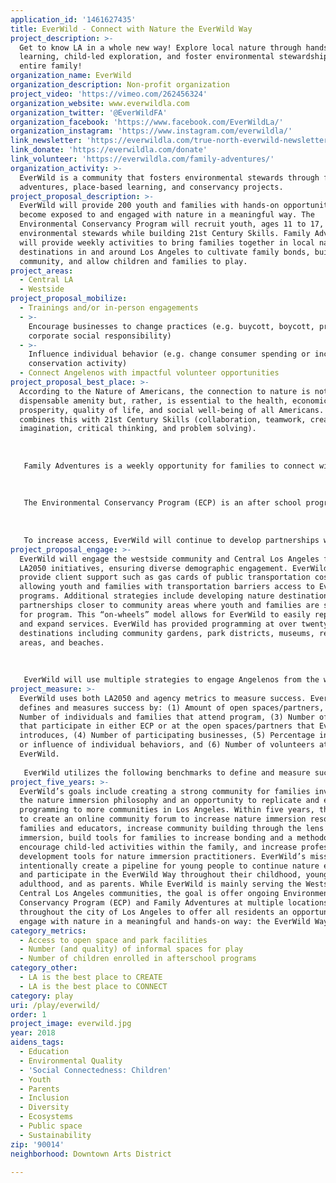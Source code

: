 ```yaml
---
application_id: '1461627435'
title: EverWild - Connect with Nature the EverWild Way
project_description: >-
  Get to know LA in a whole new way! Explore local nature through hands-on
  learning, child-led exploration, and foster environmental stewardship with the
  entire family!
organization_name: EverWild
organization_description: Non-profit organization
project_video: 'https://vimeo.com/262456324'
organization_website: www.everwildla.com
organization_twitter: '@EverWildFA'
organization_facebook: 'https://www.facebook.com/EverWildLa/'
organization_instagram: 'https://www.instagram.com/everwildla/'
link_newsletter: 'https://everwildla.com/true-north-everwild-newsletter/'
link_donate: 'https://everwildla.com/donate'
link_volunteer: 'https://everwildla.com/family-adventures/'
organization_activity: >-
  EverWild is a community that fosters environmental stewards through family
  adventures, place-based learning, and conservancy projects.
project_proposal_description: >-
  EverWild will provide 200 youth and families with hands-on opportunities to
  become exposed to and engaged with nature in a meaningful way. The
  Environmental Conservancy Program will recruit youth, ages 11 to 17, to become
  environmental stewards while building 21st Century Skills. Family Adventures
  will provide weekly activities to bring families together in local nature
  destinations in and around Los Angeles to cultivate family bonds, build
  community, and allow children and families to play.
project_areas:
  - Central LA
  - Westside
project_proposal_mobilize:
  - Trainings and/or in-person engagements
  - >-
    Encourage businesses to change practices (e.g. buycott, boycott, promote
    corporate social responsibility)
  - >-
    Influence individual behavior (e.g. change consumer spending or increase
    conservation activity)
  - Connect Angelenos with impactful volunteer opportunities
project_proposal_best_place: >-
  According to the Nature of Americans, the connection to nature is not a
  dispensable amenity but, rather, is essential to the health, economic
  prosperity, quality of life, and social well-being of all Americans. EverWild
  combines this with 21st Century Skills (collaboration, teamwork, creativity,
  imagination, critical thinking, and problem solving).
   
   
   
   Family Adventures is a weekly opportunity for families to connect with the outdoors in a supportive environment at local nature destinations. Community partners will provide space for EverWild and highlight events and activities offered at the local destination. Every adventure, following a similar framework, offers child and family-led decision making, open play, and connection to nature. Family members will choose from activities and will have free time to explore and play on their own. Experts in various fields or from the destination will be a resource and meet with families to provide information and/or an interactive activity. Family Adventure allows both the child and parent/guardian to explore and learn, grow in confidence and knowledge, and build community-growth values with other families. Each adventure is followed by a survey to provide feedback, suggestions for locations and activities, and opportunities for families to take the lead in upcoming events. 
   
   
   
   The Environmental Conservancy Program (ECP) is an after school program that works with youth ages 11-17. ECP combines environmental stewardship, positive youth development practices such as involving and engaging youth as equal partners (youth.gov), implementing evidence-based standards to conduct meaningful service learning (National Youth Leadership Council), and open play. Led by qualified staff, youth work together to develop a long-term project to create a positive impact and meaningful change. EverWild will offer cohorts throughout the year at community gardens and the Santa Monica Mountain Range. Based on youth interest, the group will design their own project. ECP offers a high staff to youth ratio to allow seamless integration if youth want to participate after the initial start date. Projects include composting, engaging businesses in green practices, and sustainable trail maintenance techniques. 
   
   
   
   To increase access, EverWild will continue to develop partnerships with open space and park facilities to host activities and to present events, programs, internships, summer employment, and volunteer opportunities they offer. EverWild will offer client support for public transportation and van rentals to bring young people and families to and from program, as needed. EverWild will document partnerships with memorandums of understanding, letters of agreement, and written communication with open spaces. EverWild will obtain feedback from children and families on quality of space and overall experience. For reporting outcomes on after school participation,EverWild will require sign-in and attendance logs.
project_proposal_engage: >-
  EverWild will engage the westside community and Central Los Angeles for the
  LA2050 initiatives, ensuring diverse demographic engagement. EverWild will
  provide client support such as gas cards of public transportation costs
  allowing youth and families with transportation barriers access to EverWild
  programs. Additional strategies include developing nature destinations and
  partnerships closer to community areas where youth and families are signing up
  for program. This “on-wheels” model allows for EverWild to easily replicate
  and expand services. EverWild has provided programming at over twenty natural
  destinations including community gardens, park districts, museums, recreation
  areas, and beaches. 
   
   
   
   EverWild will use multiple strategies to engage Angelenos from the westside and Central LA communities: (1) Social media including Twitter, Instagram, Facebook, and other on-line platforms including Crowdsourcing (to increase volunteerism), Eventbrite, e-mails, and on-line newsletters, (2) Community, business, and partner marketing strategies including newspapers such as the Argonaut, flyers, posters, and co-planned events, and (3) Community and neighborhood fairs, markets, and festivals such as the LA Nature Fest held by the Natural History Museum. EverWild is committed to using culturally competent language in all marketing strategies, including translating all documentation to meet family language needs.
project_measure: >-
  EverWild uses both LA2050 and agency metrics to measure success. EverWild
  defines and measures success by: (1) Amount of open spaces/partners, (2)
  Number of individuals and families that attend program, (3) Number of children
  that participate in either ECP or at the open spaces/partners that EverWild
  introduces, (4) Number of participating businesses, (5) Percentage in changes
  or influence of individual behaviors, and (6) Number of volunteers at
  EverWild. 
   
   EverWild utilizes the following benchmarks to define and measure success specific to programs, as well. For ECP, EverWild tracks (1) Number of youth participating, (2) Number of youth that demonstrate growth in 21st Century skills (collaboration, teamwork, creativity, imagination, critical thinking, and problem solving) using the General Self-Efficacy Scale, (3) Number of youth that demonstrate growth in technical skills such as gardening and composting using pre/post skills assessments, (4) Number of community and business partners involved, (5) Retention rates, and (6) Family engagement. For Family Adventures, EverWild utilizes the following benchmarks: (1) Number of families and individuals participating in Family Adventure, (2) Number of individuals that access EverWild resources and website, (3) Number of returning families, (4) Number of families and children that attend additional programming at partner organizations. EverWild also provides youth and family satisfaction surveys for continued improvement.
project_five_years: >-
  EverWild’s goals include creating a strong community for families invested in
  the nature immersion philosophy and an opportunity to replicate and expand
  programming to more communities in Los Angeles. Within five years, the goal is
  to create an online community forum to increase nature immersion resources for
  families and educators, increase community building through the lens of nature
  immersion, build tools for families to increase bonding and a methodology to
  encourage child-led activities within the family, and increase professional
  development tools for nature immersion practitioners. EverWild’s mission is to
  intentionally create a pipeline for young people to continue nature education
  and participate in the EverWild Way throughout their childhood, young
  adulthood, and as parents. While EverWild is mainly serving the Westside and
  Central Los Angeles communities, the goal is offer ongoing Environmental
  Conservancy Program (ECP) and Family Adventures at multiple locations
  throughout the city of Los Angeles to offer all residents an opportunity to
  engage with nature in a meaningful and hands-on way: the EverWild Way.
category_metrics:
  - Access to open space and park facilities
  - Number (and quality) of informal spaces for play
  - Number of children enrolled in afterschool programs
category_other:
  - LA is the best place to CREATE
  - LA is the best place to CONNECT
category: play
uri: /play/everwild/
order: 1
project_image: everwild.jpg
year: 2018
aidens_tags:
  - Education
  - Environmental Quality
  - 'Social Connectedness: Children'
  - Youth
  - Parents
  - Inclusion
  - Diversity
  - Ecosystems
  - Public space
  - Sustainability
zip: '90014'
neighborhood: Downtown Arts District

---
```

